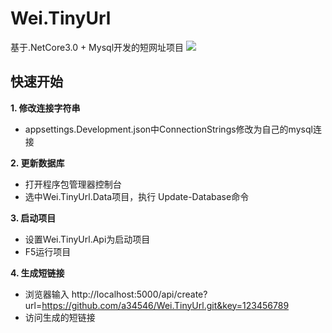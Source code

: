 # Wei.TinyUrl
基于.NetCore3.0 + Mysql开发的短网址项目
![](https://img2018.cnblogs.com/blog/1126249/201912/1126249-20191231110019700-902770762.gif)

## 快速开始
**1. 修改连接字符串**
- appsettings.Development.json中ConnectionStrings修改为自己的mysql连接
	
**2. 更新数据库**
- 打开程序包管理器控制台
- 选中Wei.TinyUrl.Data项目，执行 Update-Database命令
	
**3. 启动项目**
- 设置Wei.TinyUrl.Api为启动项目
- F5运行项目

**4. 生成短链接**
- 浏览器输入 http://localhost:5000/api/create?url=https://github.com/a34546/Wei.TinyUrl.git&key=123456789 
- 访问生成的短链接
